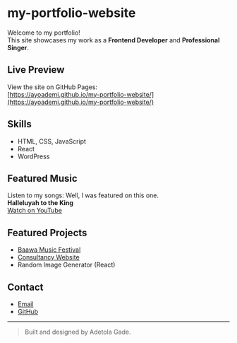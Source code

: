 # my-portfolio-website

Welcome to my portfolio!  
This site showcases my work as a **Frontend Developer** and **Professional Singer**.

## Live Preview
View the site on GitHub Pages:  
[https://ayoademi.github.io/my-portfolio-website/](https://ayoademi.github.io/my-portfolio-website/)

## Skills
- HTML, CSS, JavaScript
- React
- WordPress

## Featured Music
Listen to my songs: Well, I was featured on this one.  
**Halleluyah to the King**  
[Watch on YouTube](https://www.youtube.com/watch?v=IhPfJ51eEmk)

## Featured Projects
- [Baawa Music Festival](https://baawamusicfestival.com)
- [Consultancy Website](https://meblogsconsultancy.com)
- Random Image Generator (React)

## Contact
- [Email](mailto:adetolagade@gmail.com)
- [GitHub](https://github.com/Ayoademi)

---

> Built and designed by Adetola Gade.